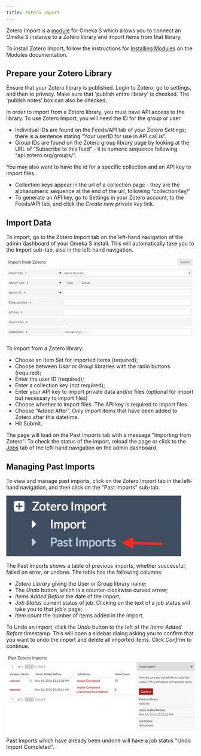 ```yaml
---
title: Zotero Import
---
```


Zotero Import is a [module](modules/modules.md) for Omeka S which allows you to connect an Omeka S instance to a Zotero library and import items from that library.

To install Zotero Import, follow the instructions for [Installing Modules](../modules/modules.md#installing-modules) on the Modules documentation.

## Prepare your Zotero Library
Ensure that your Zotero library is published. Login to Zotero, go to settings, and then to privacy. Make sure that 'publish entire library' is checked. The 'publish notes' box can also be checked.

In order to import from a Zotero library, you must have API access to the library. To use Zotero Import, you will need the ID for the group or user
  * Individual IDs are found on the Feeds/API tab of your Zotero Settings; there is a sentence stating “Your userID for use in API call is”.
  * Group IDs are found on the Zotero group library page by looking at the URL of “Subscribe to this feed” - it is numeric sequence following “api.zotero.org/groups/“.

You may also want to have the id for a specific collection and an API key to import files. 
* Collection keys appear in the url of a collection page - they are the alphanumeric sequence at the end of the url, following “collectionKey/“
* To generate an API key, go to Settings in your Zotero account, to the Feeds/API tab, and click the *Create new private key* link.

## Import Data

To import, go to the Zotero Import tab on the left-hand navigation of the admin dashboard of your Omeka S install. This will automatically take you to the Import sub-tab, also in the left-hand navigation.

![Zotero Import options](../modules/modulesfiles/zoteroimport_new.png)

To import from a Zotero library:
* Choose an Item Set for imported items (required); 
* Choose between *User* or *Group* libraries with the radio buttons (required); 
* Enter the user ID (required); 
* Enter a collection key (not required); 
* Enter your API key to import private data and/or files (optional for import but necessary to import files)
* Choose whether to import files. The API key is required to import files.
*  Choose “Added After”. Only import items that have been added to Zotero after this datetime.
* Hit Submit.

The page will load on the Past Imports tab with a message "Importing from Zotero". To check the status of the import, reload the page or click to the [Jobs](../jobs.md) tab of the left-hand navigation on the admin dashboard.

Managing Past Imports
---------------------------------
To view and manage past imports, click on the Zotero Import tab in the left-hand navigation, and then click on the "Past Imports" sub-tab.

![red arrow points to past imports tab](../modules/modulesfiles/zoteroimport_pasttab.png)

The Past Imports shows a table of previous imports, whether successful, failed on error, or undone. The table has the following columns:
- *Zotero Library* giving the User or Group library name;
- The *Undo* button, which is a counter-clockwise curved arrow;
- *Items Added Before* the date of the import;
- *Job Status* current status of job. Clicking on the text of a job status will take you to that job's page;
- *Item count* the number of items added in the import.

To Undo an import, click the *Undo* button to the left of the *Items Added Before* timestamp. This will open a sidebar dialog asking you to confirm that you want to undo the import and delete all imported items. Click *Confirm* to continue. 

![past imports tab with sidebar open to confirm undo](../modules/modulesfiles/zoteroimport_undo.png)

Past Imports which have already been undone will have a job status "Undo Import Completed".